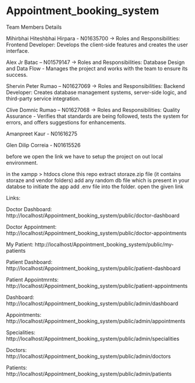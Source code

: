 # Appointment_booking_system

Team Members Details

Mihirbhai Hiteshbhai Hirpara - N01635700 -> Roles and Responsibilities: Frontend Developer: Develops the client-side features and creates the user interface.

Alex Jr Batac – N01579147 -> Roles and Responsibilities: Database Design and Data Flow - Manages the project and works with the team to ensure its success.

Shervin Peter Rumao – N01627069 -> Roles and Responsibilities: Backend Developer: Creates database management systems, server-side logic, and third-party service integration.

Clive Domnic Rumao – N01627068 -> Roles and Responsibilities: Quality Assurance - Verifies that standards are being followed, tests the system for errors, and offers suggestions for enhancements.

Amanpreet Kaur - N01616275

Glen Dilip Correia - N01615526


before we open the link we have to setup the project on out local environment.

in the xampp > htdocs clone this repo
extract storaze.zip file (it contains storaze and vendor folders)
add any random db file which is present in your databse to initiate the app
add .env file into the folder.
open the given link

Links:

Doctor Dashboard: http://localhost/Appointment_booking_system/public/doctor-dashboard

Doctor Appointment: http://localhost/Appointment_booking_system/public/doctor-appointments

My Patient: http://localhost/Appointment_booking_system/public/my-patients

Patient Dashboard: http://localhost/Appointment_booking_system/public/patient-dashboard

Patient Appointmrnts: http://localhost/Appointment_booking_system/public/patient-appointments

Dashboard: http://localhost/Appointment_booking_system/public/admin/dashboard

Appointments: http://localhost/Appointment_booking_system/public/admin/appointments

Specialities: http://localhost/Appointment_booking_system/public/admin/specialities

Doctors: http://localhost/Appointment_booking_system/public/admin/doctors

Patients: http://localhost/Appointment_booking_system/public/admin/patients